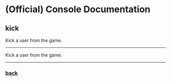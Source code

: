 
# (Official) Console Documentation

## kick

Kick a user from the game.

___

Kick a user from the game.

___

### [back](../commands)